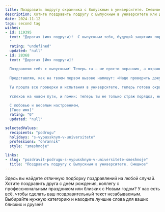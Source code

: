 ```yaml
---
title: Поздравить подругу охранника с Выпускным в университете. Смешное
description: Хотите поздравить подругу с Выпускным в университете или другим праздником? Наш ИИ создаст незабываемое поздравление, а вы обязательно выделитесь среди других.  
date: 2024-11-12
tags: second tag
wishes:
- id: 119395
  text: "Дорогая (имя подруги)!  С выпускным тебя, будущий защитник порядка и спокойствия!  Теперь диплом у тебя в кармане, а значит, и преступники будут дрожать от страха перед твоей квалификацией (и возможно, перед твоим взглядом, которым ты можешь останавливать трамваи).  Шучу, конечно!  Пусть твоя карьера будет успешной, а скучать тебе не придётся – ведь охранять мир от хаоса – это целое приключение!  Поздравляю!
  "
  rating: "undefined"
  updated: "null"
- id: 28368
  text: "Дорогая [Имя подруги]!
  
  Поздравляю тебя с выпускным! Теперь ты – не просто охранник, а охранник с дипломом! Будешь не просто следить за порядком, а делать это с дипломной авиаслужбой!
  
  Представляю, как на твоем первом вызове напишут: «Надо проверить документы». А ты ответишь: «Документы? У меня их целая папка! Давайте я вас в тюрьму законопроектов отправлю!»
  
  Ты прошла все проверки и испытания в университете, теперь готова охранять самые ценные вещи – закон и порядок. Пусть твоя жизнь будет такой же интересной, как курс лекций по охране, а каждый день приносит только позитивные события и веселые охранные истории!
  
  Успехов на новом пути, и помни: теперь ты не только страж порядка, но и королева охраны!
  
  С любовью и веселым настроением,
  [Твое имя]"
  rating: "0"
  updated: "null"

selectedValues:
  recipients: "podrugu"
  holidays: "s-vypussknym-v-universitete"
  professions: "ohrannik"
  style: "smeshnoje"

links:
- slug: "pozdravit-podrugu-s-vypussknym-v-universitete-smeshnoje"
  title: "Поздравить подругу с Выпускным в университете. Смешное"
---
```


Здесь вы найдете отличную подборку поздравлений на любой случай. 
Хотите поздравить друга с днём рождения, коллегу с профессиональным праздником или близких с Новым годом? У нас есть всё, чтобы сделать ваш поздравительный текст незабываемым. Выбирайте нужную категорию и находите лучшие слова для ваших близких и друзей!
